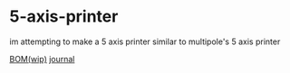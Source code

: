 # 5-axis-printer
im attempting to make a 5 axis printer similar to multipole's 5 axis printer

[BOM(wip)](https://1drv.ms/x/c/a3f42e945c9caa44/EbQFKpQWxlxJoD3NqtjWvSIBQ96Bu_KVVyi092GPrF79ng?e=d1bzi9)
[journal](https://github.com/Fastestkyo/5-axis-printer/blob/main/journal.md)
